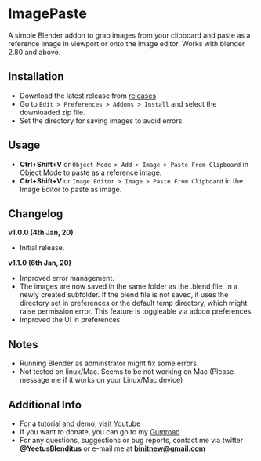ImagePaste
==

A simple Blender addon to grab images from your clipboard and paste as a reference image in viewport or onto the image editor. 
Works with blender 2.80 and above.

Installation
--
* Download the latest release from [releases](https://github.com/Yeetus3141/ImagePaste/releases/)
* Go to `Edit > Preferences > Addons > Install` and select the downloaded zip file.
* Set the directory for saving images to avoid errors.

Usage
--
* **Ctrl+Shift+V** or `Object Mode > Add > Image > Paste From Clipboard` in Object Mode to paste as a reference image.
* **Ctrl+Shift+V** or `Image Editor > Image > Paste From Clipboard` in the Image Editor to paste as image.

Changelog
--
**v1.0.0 (4th Jan, 20)** 
* Initial release.

**v1.1.0 (6th Jan, 20)** 
* Improved error management.
* The images are now saved in the same folder as the .blend file, in a newly created subfolder. If the blend file is not saved, it uses the directory set in preferences or the default temp directory, which might raise permission error. This feature is toggleable via addon preferences.
* Improved the UI in preferences.

Notes
--
* Running Blender as adminstrator might fix some errors.
* Not tested on linux/Mac. Seems to be not working on Mac (Please message me if it works on your Linux/Mac device)

Additional Info
--
* For a tutorial and demo, visit [Youtube](https://www.youtube.com/watch?v=I58e2FRHJXA&t)
* If you want to donate, you can go to my [Gumroad](https://gumroad.com/yeetusblenditus)
* For any questions, suggestions or bug reports, contact me via twitter **@YeetusBlenditus** or e-mail me at **binitnew@gmail.com**
